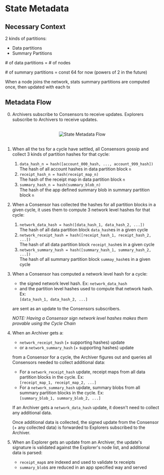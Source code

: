 # State Metadata

## Necessary Context

2 kinds of partitions:

- Data partitions
- Summary Partitions

\# of data partitions = # of nodes

\# of summary partitions = const 64 for now (powers of 2 in the future)

When a node joins the network, stats summary partitions are computed once, then
updated with each tx

## Metadata Flow

0. Archivers subscribe to Consensors to receive updates. Explorers subscribe to
   Archivers to receive updates.

</br>
<div align="center">
  <img src="state-metadata-fig-1.png" alt="State Metadata Flow">
</div>
</br>

1. When all the txs for a cycle have settled, all Consensors gossip and collect
   3 kinds of partition hashes for that cycle:

   1. `data_hash_n = hash([account_000_hash, ..., account_999_hash])`  
      The hash of all account hashes in data partition block `n`
   2. `receipt_hash_n = hash(receipt_map_n)`  
      The hash of the receipt map in data partition block `n`
   3. `summary_hash_n = hash(summary_blob_n)`  
      The hash of the app defined summary blob in summary partition block `n`

2. When a Consensor has collected the hashes for all partition blocks in a given
   cycle, it uses them to compute 3 network level hashes for that cycle:

   1. `network_data_hash = hash([data_hash_1, data_hash_2, ...])`  
      The hash of all data partition block `data_hash`es in a given cycle
   2. `network_receipt_hash = hash([receipt_hash_1, receipt_hash_2, ...])`  
      The hash of all data partition block `receipt_hash`es in a given cycle
   3. `network_summary_hash = hash([summary_hash_1, summary_hash_2, ...])`  
      The hash of all summary partition block `summay_hash`es in a given cycle

3. When a Consensor has computed a network level hash for a cycle:

   - the signed network level hash. Ex: `network_data_hash`
   - and the partition level hashes used to compute that network hash. Ex:  
     `[data_hash_1, data_hash_2, ...]`

   are sent as an update to the Consensors subscribers.

   _NOTE: Having a Consensor sign network level hashes makes them provable using the Cycle Chain_

4. When an Archiver gets a:

   - `network_receipt_hash` (+ supporting hashes) update
   - or a `network_summary_hash` (+ supporting hashes) update

   from a Consensor for a cycle, the Archiver figures out and queries all
   Consensors needed to collect additional data:

   - For a `network_receipt_hash` update, receipt maps from all data partition
     blocks in the cycle. Ex:  
     `[receipt_map_1, receipt_map_2, ...]`
   - For a `network_summary_hash` update, summary blobs from all summary
     partition blocks in the cycle. Ex:  
     `[summary_blob_1, summary_blob_2, ...]`

   If an Archiver gets a `network_data_hash` update, it doesn't need to collect
   any additional data.

   Once additional data is collected, the signed update from the Consensor
   (+ any collected data) is forwarded to Explorers subscribed to the Archiver.

5. When an Explorer gets an update from an Archiver, the update's signature is
   validated against the Explorer's node list, and additional data is parsed:

   - `receipt_map`s are indexed and used to validate tx receipts
   - `summary_blob`s are reduced in an app specified way and served
